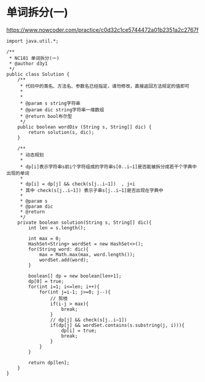 # 单词拆分(一)
https://www.nowcoder.com/practice/c0d32c1ce5744472a01b2351a2c2767f

    import java.util.*;
    
    /**
     * NC181 单词拆分(一)
     * @author d3y1
     */
    public class Solution {
        /**
         * 代码中的类名、方法名、参数名已经指定，请勿修改，直接返回方法规定的值即可
         *
         *
         * @param s string字符串
         * @param dic string字符串一维数组
         * @return bool布尔型
         */
        public boolean wordDiv (String s, String[] dic) {
            return solution(s, dic);
        }
    
        /**
         * 动态规划
         *
         * dp[i]表示字符串s前i个字符组成的字符串s[0..i−1]是否能被拆分成若干个字典中出现的单词
         *
         * dp[i] = dp[j] && check(s[j..i−1])  , j<i
         * 其中 check(s[j..i−1]) 表示子串s[j..i−1]是否出现在字典中
         *
         * @param s
         * @param dic
         * @return
         */
        private boolean solution(String s, String[] dic){
            int len = s.length();
    
            int max = 0;
            HashSet<String> wordSet = new HashSet<>();
            for(String word: dic){
                max = Math.max(max, word.length());
                wordSet.add(word);
            }
    
            boolean[] dp = new boolean[len+1];
            dp[0] = true;
            for(int i=1; i<=len; i++){
                for(int j=i-1; j>=0; j--){
                    // 剪枝
                    if(i-j > max){
                        break;
                    }
                    // dp[j] && check(s[j..i−1])
                    if(dp[j] && wordSet.contains(s.substring(j, i))){
                        dp[i] = true;
                        break;
                    }
                }
            }
    
            return dp[len];
        }
    }
    

